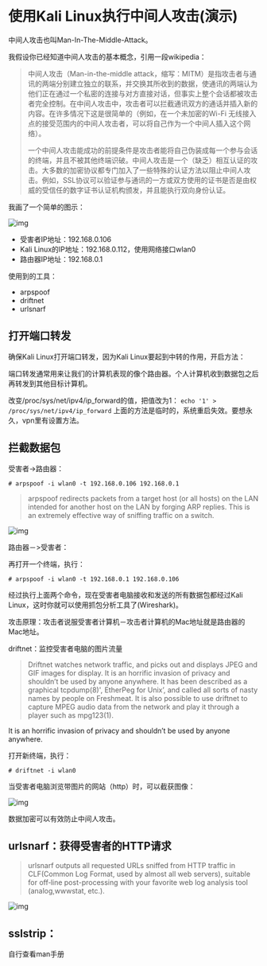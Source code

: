 # 使用Kali Linux执行中间人攻击(演示)

中间人攻击也叫Man-In-The-Middle-Attack。

我假设你已经知道中间人攻击的基本概念，引用一段wikipedia：

> 中间人攻击（Man-in-the-middle attack，缩写：MITM）是指攻击者与通讯的两端分别建立独立的联系，并交换其所收到的数据，使通讯的两端认为他们正在通过一个私密的连接与对方直接对话，但事实上整个会话都被攻击者完全控制。在中间人攻击中，攻击者可以拦截通讯双方的通话并插入新的内容。在许多情况下这是很简单的（例如，在一个未加密的Wi-Fi 无线接入点的接受范围内的中间人攻击者，可以将自己作为一个中间人插入这个网络）。
>
> 一个中间人攻击能成功的前提条件是攻击者能将自己伪装成每一个参与会话的终端，并且不被其他终端识破。中间人攻击是一个（缺乏）相互认证的攻击。大多数的加密协议都专门加入了一些特殊的认证方法以阻止中间人攻击。例如，SSL协议可以验证参与通讯的一方或双方使用的证书是否是由权威的受信任的数字证书认证机构颁发，并且能执行双向身份认证。

我画了一个简单的图示：

![img](../../../../#ImageAssets/2017-04-25-14916406508121.png)

- 受害者IP地址：192.168.0.106
- Kali Linux的IP地址：192.168.0.112，使用网络接口wlan0
- 路由器IP地址：192.168.0.1

使用到的工具：

- arpspoof
- driftnet
- urlsnarf

## 打开端口转发

确保Kali Linux打开端口转发，因为Kali Linux要起到中转的作用，开启方法：

端口转发通常用来让我们的计算机表现的像个路由器。个人计算机收到数据包之后再转发到其他目标计算机。

改变/proc/sys/net/ipv4/ip_forward的值，把值改为1：
`echo '1' > /proc/sys/net/ipv4/ip_forward`
上面的方法是临时的，系统重启失效。要想永久，vpn里有设置方法。

## 拦截数据包

受害者->路由器：

```shell
# arpspoof -i wlan0 -t 192.168.0.106 192.168.0.1
```

> arpspoof redirects packets from a target host (or all hosts) on the LAN intended for another host on the LAN by forging ARP replies. This is an extremely effective way of sniffing traffic on a switch.

![img](../../../../#ImageAssets/2017-04-25-14916407630010.png)

路由器－>受害者：

再打开一个终端，执行：

```shell
# arpspoof -i wlan0 -t 192.168.0.1 192.168.0.106
```

经过执行上面两个命令，现在受害者电脑接收和发送的所有数据包都经过Kali Linux，这时你就可以使用抓包分析工具了(Wireshark)。

攻击原理：攻击者说服受害者计算机－攻击者计算机的Mac地址就是路由器的Mac地址。

driftnet：监控受害者电脑的图片流量

> Driftnet watches network traffic, and picks out and displays JPEG and GIF images for display. It is an horrific invasion of privacy and shouldn’t be used by anyone anywhere. It has been described as a graphical tcpdump(8)', EtherPeg for Unix’, and called all sorts of nasty names by people on Freshmeat. It is also possible to use driftnet to capture MPEG audio data from the network and play it through a player such as mpg123(1).

It is an horrific invasion of privacy and shouldn’t be used by anyone anywhere.

打开新终端，执行：

```shell
# driftnet -i wlan0
```

当受害者电脑浏览带图片的网站（http）时，可以截获图像：

![img](../../../../#ImageAssets/2017-04-25-14916408368057.png)

数据加密可以有效防止中间人攻击。

## urlsnarf：获得受害者的HTTP请求

> urlsnarf outputs all requested URLs sniffed from HTTP traffic in CLF(Common Log Format, used by almost all web servers), suitable for off‐line post-processing with your favorite web log analysis tool (analog,wwwstat, etc.).

![img](../../../../#ImageAssets/2017-04-25-14916408562852.png)

## sslstrip：

自行查看man手册